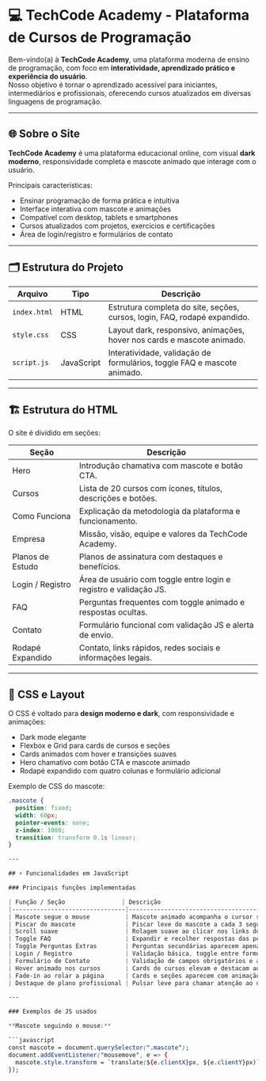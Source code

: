 # 💻 TechCode Academy - Plataforma de Cursos de Programação

Bem-vindo(a) à **TechCode Academy**, uma plataforma moderna de ensino de programação, com foco em **interatividade, aprendizado prático e experiência do usuário**.  
Nosso objetivo é tornar o aprendizado acessível para iniciantes, intermediários e profissionais, oferecendo cursos atualizados em diversas linguagens de programação.

---

## 🌐 Sobre o Site

**TechCode Academy** é uma plataforma educacional online, com visual **dark moderno**, responsividade completa e mascote animado que interage com o usuário.  

Principais características:

- Ensinar programação de forma prática e intuitiva  
- Interface interativa com mascote e animações  
- Compatível com desktop, tablets e smartphones  
- Cursos atualizados com projetos, exercícios e certificações  
- Área de login/registro e formulários de contato  

---

## 🗂 Estrutura do Projeto

| Arquivo         | Tipo        | Descrição                                                                 |
|-----------------|------------|---------------------------------------------------------------------------|
| `index.html`    | HTML       | Estrutura completa do site, seções, cursos, login, FAQ, rodapé expandido. |
| `style.css`     | CSS        | Layout dark, responsivo, animações, hover nos cards e mascote animado.    |
| `script.js`     | JavaScript | Interatividade, validação de formulários, toggle FAQ e mascote animado.  |

---

## 🏗️ Estrutura do HTML

O site é dividido em seções:

| Seção                     | Descrição                                                                 |
|----------------------------|---------------------------------------------------------------------------|
| Hero                       | Introdução chamativa com mascote e botão CTA.                             |
| Cursos                     | Lista de 20 cursos com ícones, títulos, descrições e botões.             |
| Como Funciona              | Explicação da metodologia da plataforma e funcionamento.                 |
| Empresa                    | Missão, visão, equipe e valores da TechCode Academy.                     |
| Planos de Estudo           | Planos de assinatura com destaques e benefícios.                          |
| Login / Registro           | Área de usuário com toggle entre login e registro e validação JS.         |
| FAQ                        | Perguntas frequentes com toggle animado e respostas ocultas.              |
| Contato                    | Formulário funcional com validação JS e alerta de envio.                  |
| Rodapé Expandido           | Contato, links rápidos, redes sociais e informações legais.               |

---

## 🎨 CSS e Layout

O CSS é voltado para **design moderno e dark**, com responsividade e animações:

- Dark mode elegante  
- Flexbox e Grid para cards de cursos e seções  
- Cards animados com hover e transições suaves  
- Hero chamativo com botão CTA e mascote animado  
- Rodapé expandido com quatro colunas e formulário adicional  

Exemplo de CSS do mascote:

```css
.mascote {
  position: fixed;
  width: 60px;
  pointer-events: none;
  z-index: 1000;
  transition: transform 0.1s linear;
}

---

## ⚡ Funcionalidades em JavaScript

### Principais funções implementadas

| Função / Seção                | Descrição                                                                 |
|--------------------------------|---------------------------------------------------------------------------|
| Mascote segue o mouse          | Mascote animado acompanha o cursor suavemente.                            |
| Piscar do mascote              | Piscar leve do mascote a cada 3 segundos.                                 |
| Scroll suave                   | Rolagem suave ao clicar nos links do menu.                                 |
| Toggle FAQ                     | Expandir e recolher respostas das perguntas frequentes.                   |
| Toggle Perguntas Extras        | Perguntas secundárias aparecem apenas após clicar em “Ver mais”.           |
| Login / Registro               | Validação básica, toggle entre formulários e alert de envio.              |
| Formulário de Contato          | Validação de campos obrigatórios e alerta ao enviar.                      |
| Hover animado nos cursos       | Cards de cursos elevam e destacam ao passar o mouse.                      |
| Fade-in ao rolar a página      | Cards e seções aparecem com animação suave conforme o scroll.             |
| Destaque de plano profissional | Pulsar leve para chamar atenção ao usuário.                                |

---

### Exemplos de JS usados

**Mascote seguindo o mouse:**

```javascript
const mascote = document.querySelector(".mascote");
document.addEventListener("mousemove", e => {
  mascote.style.transform = `translate(${e.clientX}px, ${e.clientY}px)`;
});

